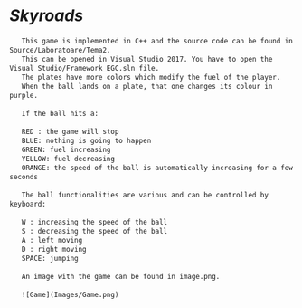#                                   *Skyroads*


       This game is implemented in C++ and the source code can be found in Source/Laboratoare/Tema2. 
       This can be opened in Visual Studio 2017. You have to open the Visual Studio/Framework_EGC.sln file.
       The plates have more colors which modify the fuel of the player.
       When the ball lands on a plate, that one changes its colour in purple.
       
       If the ball hits a:
       
       RED : the game will stop
       BLUE: nothing is going to happen
       GREEN: fuel increasing
       YELLOW: fuel decreasing
       ORANGE: the speed of the ball is automatically increasing for a few seconds
       
       The ball functionalities are various and can be controlled by keyboard:
       
       W : increasing the speed of the ball
       S : decreasing the speed of the ball
       A : left moving
       D : right moving
       SPACE: jumping
       
       An image with the game can be found in image.png.

       ![Game](Images/Game.png)
       
       
      

       
       
       
       
       
       
       
       
       
       
       
       
       
       
       
       
       
       
       
       
      

       
       



